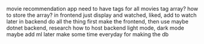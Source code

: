 movie recommendation app
need to have tags for all movies
tag array? how to store the array?
in frontend just display and watched, liked, add to watch later
in backend do all the thing
first make the frontend, then use maybe dotnet backend, research how to host backend
light mode, dark mode
maybe add ml later
make some time everyday for making the db
